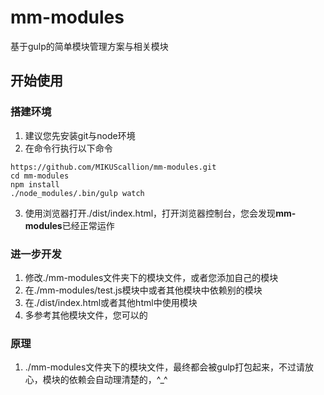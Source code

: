 # mm-modules

基于gulp的简单模块管理方案与相关模块

## 开始使用

### 搭建环境
1. 建议您先安装git与node环境
2. 在命令行执行以下命令
```shell
https://github.com/MIKUScallion/mm-modules.git
cd mm-modules
npm install
./node_modules/.bin/gulp watch
```
3. 使用浏览器打开./dist/index.html，打开浏览器控制台，您会发现**mm-modules**已经正常运作

### 进一步开发

1. 修改./mm-modules文件夹下的模块文件，或者您添加自己的模块
2. 在./mm-modules/test.js模块中或者其他模块中依赖别的模块
3. 在./dist/index.html或者其他html中使用模块
4. 多参考其他模块文件，您可以的

### 原理

1. ./mm-modules文件夹下的模块文件，最终都会被gulp打包起来，不过请放心，模块的依赖会自动理清楚的，^_^
